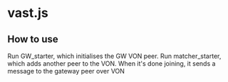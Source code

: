 
# vast.js

## How to use

Run GW_starter, which initialises the GW VON peer.
Run matcher_starter, which adds another peer to the VON.
When it's done joining, it sends a message to the gateway peer over VON
